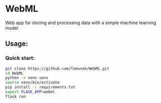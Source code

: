 # WebML

Web app for storing and processing data with a simple machine learning model

## Usage:

### Quick start:

```bash
git clone https://github.com/Tomunek/WebML.git
cd WebML
python -m venv venv
source venv/bin/activate
pip install -r requirements.txt
export FLASK_APP=webml
flask run
```